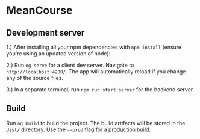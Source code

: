 # MeanCourse

## Development server
1.) After installing all your npm dependencies with `npm install` (ensure you're using an updated version of node):

2.) Run `ng serve` for a client dev server. Navigate to `http://localhost:4200/`. The app will automatically reload if you change any of the source files.

3.) In a separate terminal, run `npm run start:server` for the backend server.

## Build

Run `ng build` to build the project. The build artifacts will be stored in the `dist/` directory. Use the `--prod` flag for a production build.

